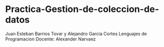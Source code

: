 # Practica-Gestion-de-coleccion-de-datos
Juan Esteban Barrios Tovar y Alejandro Garcia Cortes
Lenguajes de Programacion 
Docente: Alexander Narvaez

